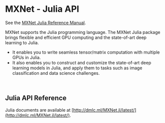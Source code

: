 # MXNet - Julia API

See the [MXNet Julia Reference Manual](https://media.readthedocs.org/pdf/mxnet-test/latest/mxnet-test.pdf).

MXNet supports the Julia programming language. The MXNet Julia package brings flexible and efficient GPU
computing and the state-of-art deep learning to Julia.

- It enables you to write seamless tensor/matrix computation with multiple GPUs in Julia.
- It also enables you to construct and customize the state-of-art deep learning models in Julia,
  and apply them to tasks such as image classification and data science challenges.


&nbsp;

## Julia API Reference
Julia documents are available at [http://dmlc.ml/MXNet.jl/latest/](http://dmlc.ml/MXNet.jl/latest/).
